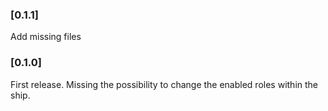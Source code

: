 ### [0.1.1]

Add missing files

### [0.1.0]

First release. Missing the possibility to change the enabled roles within the ship.